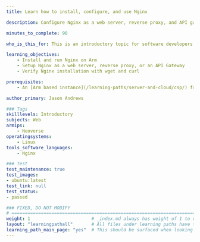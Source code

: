 ```yaml
---
title: Learn how to install, configure, and use Nginx

description: Configure Nginx as a web server, reverse proxy, and API gateway

minutes_to_complete: 90

who_is_this_for: This is an introductory topic for software developers who want to learn how to install, build, and use Nginx on Arm.

learning_objectives:
    - Install and run Nginx on Arm
    - Setup Nginx as a web server, reverse proxy, or an API Gateway
    - Verify Nginx installation with wget and curl

prerequisites:
    - An [Arm based instance](/learning-paths/server-and-cloud/csp/) from an appropriate cloud service provider running `Ubuntu 20.04` or `Ubuntu 22.04`.

author_primary: Jason Andrews

### Tags
skilllevels: Introductory
subjects: Web
armips:
    - Neoverse
operatingsystems:
    - Linux
tools_software_languages:
    - Nginx

### Test
test_maintenance: true
test_images:
- ubuntu:latest
test_link: null
test_status:
- passed

### FIXED, DO NOT MODIFY
# ================================================================================
weight: 1                       # _index.md always has weight of 1 to order correctly
layout: "learningpathall"       # All files under learning paths have this same wrapper
learning_path_main_page: "yes"  # This should be surfaced when looking for related content. Only set for _index.md of learning path content.
---
```

